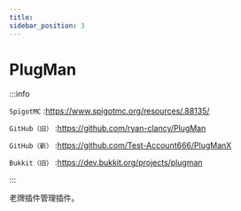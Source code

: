 ```yaml
---
title: 
sidebar_position: 3
---
```


# PlugMan

:::info

`SpigotMC` :https://www.spigotmc.org/resources/.88135/

`GitHub（旧）` :https://github.com/ryan-clancy/PlugMan

`GitHub（新）` :https://github.com/Test-Account666/PlugManX

`Bukkit（旧）` :https://dev.bukkit.org/projects/plugman

:::

老牌插件管理插件。